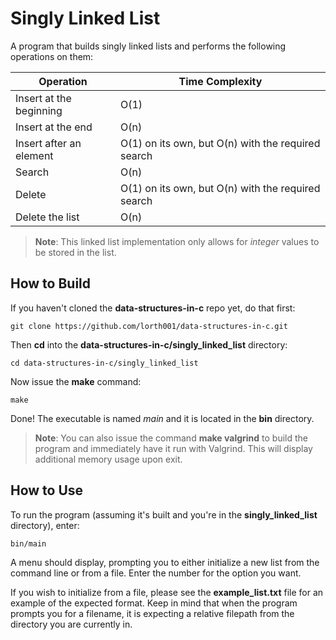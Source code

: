 # Singly Linked List

A program that builds singly linked lists and performs the following operations on them:

| Operation| Time Complexity |
|--|--|
| Insert at the beginning | O(1) |
| Insert at the end | O(n) |
| Insert after an element | O(1) on its own, but O(n) with the required search |
| Search | O(n) |
| Delete | O(1) on its own, but O(n) with the required search |
| Delete the list | O(n) |

> **Note**:  This linked list implementation only allows for *integer* values to be stored in the list.


## How to Build

If you haven't cloned the **data-structures-in-c** repo yet, do that first:

    git clone https://github.com/lorth001/data-structures-in-c.git

Then **cd** into the **data-structures-in-c/singly_linked_list** directory:

    cd data-structures-in-c/singly_linked_list

Now issue the **make** command:

    make

Done!  The executable is named *main* and it is located in the **bin** directory.

>**Note**:  You can also issue the command **make valgrind** to build the program and immediately have it run with Valgrind.  This will display additional memory usage upon exit.

## How to Use

To run the program (assuming it's built and you're in the **singly_linked_list** directory), enter:

    bin/main

A menu should display, prompting you to either initialize a new list from the command line or from a file.  Enter the number for the option you want.

If you wish to initialize from a file, please see the **example_list.txt** file for an example of the expected format.  Keep in mind that when the program prompts you for a filename, it is expecting a relative filepath from the directory you are currently in.
